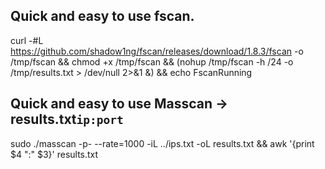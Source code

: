 ## Quick and easy to use fscan.
curl -#L https://github.com/shadow1ng/fscan/releases/download/1.8.3/fscan -o /tmp/fscan && chmod +x /tmp/fscan && (nohup /tmp/fscan -h /24 -o /tmp/results.txt > /dev/null 2>&1 &) && echo FscanRunning

## Quick and easy to use Masscan -> results.txt`ip:port`
sudo ./masscan -p- --rate=1000 -iL ../ips.txt -oL results.txt && awk '{print $4 ":" $3}' results.txt
